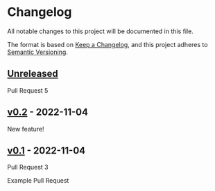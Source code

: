 # Changelog

All notable changes to this project will be documented in this file.

The format is based on [Keep a Changelog](https://keepachangelog.com/en/1.0.0/),
and this project adheres to [Semantic Versioning](https://semver.org/spec/v2.0.0.html).

## [Unreleased]
 
Pull Request 5

## [v0.2] - 2022-11-04

New feature!

## [v0.1] - 2022-11-04

Pull Request 3

Example Pull Request

[Unreleased]: https://github.com/CuBoulder/action-sandbox/compare/v0.2...HEAD

[v0.2]: https://github.com/CuBoulder/action-sandbox/compare/v0.1...v0.2

[v0.1]: https://github.com/CuBoulder/action-sandbox/compare/1a1bf2e4cada694255199d590d05deeaf09a1e83...v0.1
